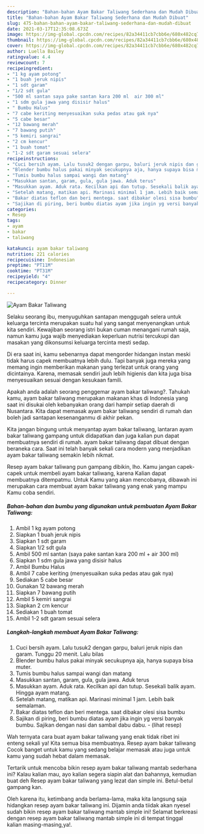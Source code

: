 ```yaml
---
description: "Bahan-bahan Ayam Bakar Taliwang Sederhana dan Mudah Dibuat"
title: "Bahan-bahan Ayam Bakar Taliwang Sederhana dan Mudah Dibuat"
slug: 475-bahan-bahan-ayam-bakar-taliwang-sederhana-dan-mudah-dibuat
date: 2021-03-17T12:35:08.673Z
image: https://img-global.cpcdn.com/recipes/82a34411cb7cbb6e/680x482cq70/ayam-bakar-taliwang-foto-resep-utama.jpg
thumbnail: https://img-global.cpcdn.com/recipes/82a34411cb7cbb6e/680x482cq70/ayam-bakar-taliwang-foto-resep-utama.jpg
cover: https://img-global.cpcdn.com/recipes/82a34411cb7cbb6e/680x482cq70/ayam-bakar-taliwang-foto-resep-utama.jpg
author: Luella Bailey
ratingvalue: 4.4
reviewcount: 7
recipeingredient:
- "1 kg ayam potong"
- "1 buah jeruk nipis"
- "1 sdt garam"
- "1/2 sdt gula"
- "500 ml santan saya pake santan kara 200 ml  air 300 ml"
- "1 sdm gula jawa yang disisir halus"
- " Bumbu Halus"
- "7 cabe keriting menyesuaikan suka pedas atau gak nya"
- "5 cabe besar"
- "12 bawang merah"
- "7 bawang putih"
- "5 kemiri sangrai"
- "2 cm kencur"
- "1 buah tomat"
- "1-2 sdt garam sesuai selera"
recipeinstructions:
- "Cuci bersih ayam. Lalu tusuk2 dengan garpu, baluri jeruk nipis dan garam. Tunggu 20 menit. Lalu bilas"
- "Blender bumbu halus pakai minyak secukupnya aja, hanya supaya bisa muter."
- "Tumis bumbu halus sampai wangi dan matang"
- "Masukkan santan, garam, gula, gula jawa. Aduk terus"
- "Masukkan ayam. Aduk rata. Kecilkan api dan tutup. Sesekali balik ayam. Hingga ayam matang."
- "Setelah matang, matikan api. Marinasi minimal 1 jam. Lebih baik semalaman."
- "Bakar diatas teflon dan beri mentega. saat dibakar olesi sisa bumbu"
- "Sajikan di piring, beri bumbu diatas ayam jika ingin yg versi banyak bumbu. Sajikan dengan nasi dan sambal dabu dabu.           (lihat resep)"
categories:
- Resep
tags:
- ayam
- bakar
- taliwang

katakunci: ayam bakar taliwang 
nutrition: 221 calories
recipecuisine: Indonesian
preptime: "PT11M"
cooktime: "PT31M"
recipeyield: "4"
recipecategory: Dinner

---
```



![Ayam Bakar Taliwang](https://img-global.cpcdn.com/recipes/82a34411cb7cbb6e/680x482cq70/ayam-bakar-taliwang-foto-resep-utama.jpg)

Selaku seorang ibu, menyuguhkan santapan menggugah selera untuk keluarga tercinta merupakan suatu hal yang sangat menyenangkan untuk kita sendiri. Kewajiban seorang istri bukan cuman menangani rumah saja, namun kamu juga wajib menyediakan keperluan nutrisi tercukupi dan masakan yang dikonsumsi keluarga tercinta mesti sedap.

Di era  saat ini, kamu sebenarnya dapat mengorder hidangan instan meski tidak harus capek membuatnya lebih dulu. Tapi banyak juga mereka yang memang ingin memberikan makanan yang terlezat untuk orang yang dicintainya. Karena, memasak sendiri jauh lebih higienis dan kita juga bisa menyesuaikan sesuai dengan kesukaan famili. 



Apakah anda adalah seorang penggemar ayam bakar taliwang?. Tahukah kamu, ayam bakar taliwang merupakan makanan khas di Indonesia yang saat ini disukai oleh kebanyakan orang dari hampir setiap daerah di Nusantara. Kita dapat memasak ayam bakar taliwang sendiri di rumah dan boleh jadi santapan kesenanganmu di akhir pekan.

Kita jangan bingung untuk menyantap ayam bakar taliwang, lantaran ayam bakar taliwang gampang untuk didapatkan dan juga kalian pun dapat membuatnya sendiri di rumah. ayam bakar taliwang dapat dibuat dengan beraneka cara. Saat ini telah banyak sekali cara modern yang menjadikan ayam bakar taliwang semakin lebih nikmat.

Resep ayam bakar taliwang pun gampang dibikin, lho. Kamu jangan capek-capek untuk membeli ayam bakar taliwang, karena Kalian dapat membuatnya ditempatmu. Untuk Kamu yang akan mencobanya, dibawah ini merupakan cara membuat ayam bakar taliwang yang enak yang mampu Kamu coba sendiri.

<!--inarticleads1-->

##### Bahan-bahan dan bumbu yang digunakan untuk pembuatan Ayam Bakar Taliwang:

1. Ambil 1 kg ayam potong
1. Siapkan 1 buah jeruk nipis
1. Siapkan 1 sdt garam
1. Siapkan 1/2 sdt gula
1. Ambil 500 ml santan (saya pake santan kara 200 ml + air 300 ml)
1. Siapkan 1 sdm gula jawa yang disisir halus
1. Ambil  Bumbu Halus
1. Ambil 7 cabe keriting (menyesuaikan suka pedas atau gak nya)
1. Sediakan 5 cabe besar
1. Gunakan 12 bawang merah
1. Siapkan 7 bawang putih
1. Ambil 5 kemiri sangrai
1. Siapkan 2 cm kencur
1. Sediakan 1 buah tomat
1. Ambil 1-2 sdt garam sesuai selera




<!--inarticleads2-->

##### Langkah-langkah membuat Ayam Bakar Taliwang:

1. Cuci bersih ayam. Lalu tusuk2 dengan garpu, baluri jeruk nipis dan garam. Tunggu 20 menit. Lalu bilas
1. Blender bumbu halus pakai minyak secukupnya aja, hanya supaya bisa muter.
1. Tumis bumbu halus sampai wangi dan matang
1. Masukkan santan, garam, gula, gula jawa. Aduk terus
1. Masukkan ayam. Aduk rata. Kecilkan api dan tutup. Sesekali balik ayam. Hingga ayam matang.
1. Setelah matang, matikan api. Marinasi minimal 1 jam. Lebih baik semalaman.
1. Bakar diatas teflon dan beri mentega. saat dibakar olesi sisa bumbu
1. Sajikan di piring, beri bumbu diatas ayam jika ingin yg versi banyak bumbu. Sajikan dengan nasi dan sambal dabu dabu. -           (lihat resep)




Wah ternyata cara buat ayam bakar taliwang yang enak tidak ribet ini enteng sekali ya! Kita semua bisa membuatnya. Resep ayam bakar taliwang Cocok banget untuk kamu yang sedang belajar memasak atau juga untuk kamu yang sudah hebat dalam memasak.

Tertarik untuk mencoba bikin resep ayam bakar taliwang mantab sederhana ini? Kalau kalian mau, ayo kalian segera siapin alat dan bahannya, kemudian buat deh Resep ayam bakar taliwang yang lezat dan simple ini. Betul-betul gampang kan. 

Oleh karena itu, ketimbang anda berlama-lama, maka kita langsung saja hidangkan resep ayam bakar taliwang ini. Dijamin anda tiidak akan nyesel sudah bikin resep ayam bakar taliwang mantab simple ini! Selamat berkreasi dengan resep ayam bakar taliwang mantab simple ini di tempat tinggal kalian masing-masing,ya!.

